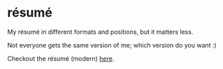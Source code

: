 # résumé
My résumé in different formats and positions, but it matters less.

Not everyone gets the same version of me; which version do you want :)

Checkout the résumé (modern) [here](https://www.github.com/jishanshaikh4/resume/blob/master/main.pdf).
